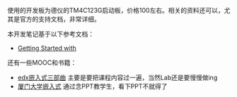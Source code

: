 使用的开发板为德仪的TM4C123G启动板，价格100左右。相关的资料还可以，尤其是官方的支持文档，非常详细。

本开发笔记基于以下参考文档： 
- [Getting Started with](https://processors.wiki.ti.com/index.php/Getting_Started_with_the_TIVA%E2%84%A2_C-Series_TM4C123G_LaunchPad?DCMP=tivac&HQS=TM4C123G-Launchpad-Workshop) 

还有一些MOOC和书籍：
- [edx嵌入式三部曲]() 主要是要把课程内容过一遍，当然Lab还是要慢慢做ing
- [厦门大学嵌入式]() 通过念PPT教学生，看下PPT不就得了
